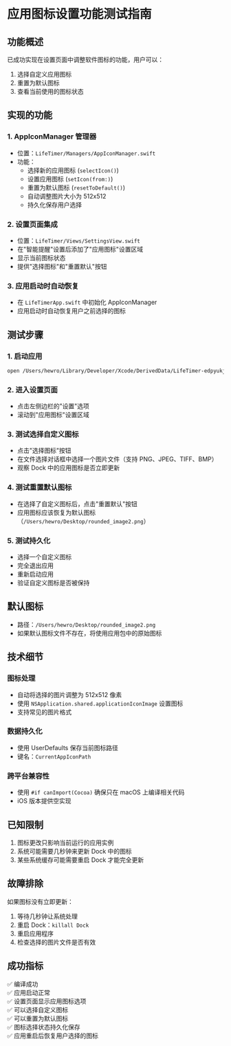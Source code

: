 # 应用图标设置功能测试指南

## 功能概述
已成功实现在设置页面中调整软件图标的功能，用户可以：
1. 选择自定义应用图标
2. 重置为默认图标
3. 查看当前使用的图标状态

## 实现的功能

### 1. AppIconManager 管理器
- 位置：`LifeTimer/Managers/AppIconManager.swift`
- 功能：
  - 选择新的应用图标 (`selectIcon()`)
  - 设置应用图标 (`setIcon(from:)`)
  - 重置为默认图标 (`resetToDefault()`)
  - 自动调整图片大小为 512x512
  - 持久化保存用户选择

### 2. 设置页面集成
- 位置：`LifeTimer/Views/SettingsView.swift`
- 在"智能提醒"设置后添加了"应用图标"设置区域
- 显示当前图标状态
- 提供"选择图标"和"重置默认"按钮

### 3. 应用启动时自动恢复
- 在 `LifeTimerApp.swift` 中初始化 AppIconManager
- 应用启动时自动恢复用户之前选择的图标

## 测试步骤

### 1. 启动应用
```bash
open /Users/hewro/Library/Developer/Xcode/DerivedData/LifeTimer-edpyukjptcjkqadxkohdyrvnnpkl/Build/Products/Debug/LifeTimer.app
```

### 2. 进入设置页面
- 点击左侧边栏的"设置"选项
- 滚动到"应用图标"设置区域

### 3. 测试选择自定义图标
- 点击"选择图标"按钮
- 在文件选择对话框中选择一个图片文件（支持 PNG、JPEG、TIFF、BMP）
- 观察 Dock 中的应用图标是否立即更新

### 4. 测试重置默认图标
- 在选择了自定义图标后，点击"重置默认"按钮
- 应用图标应该恢复为默认图标（`/Users/hewro/Desktop/rounded_image2.png`）

### 5. 测试持久化
- 选择一个自定义图标
- 完全退出应用
- 重新启动应用
- 验证自定义图标是否被保持

## 默认图标
- 路径：`/Users/hewro/Desktop/rounded_image2.png`
- 如果默认图标文件不存在，将使用应用包中的原始图标

## 技术细节

### 图标处理
- 自动将选择的图片调整为 512x512 像素
- 使用 `NSApplication.shared.applicationIconImage` 设置图标
- 支持常见的图片格式

### 数据持久化
- 使用 UserDefaults 保存当前图标路径
- 键名：`CurrentAppIconPath`

### 跨平台兼容性
- 使用 `#if canImport(Cocoa)` 确保只在 macOS 上编译相关代码
- iOS 版本提供空实现

## 已知限制
1. 图标更改只影响当前运行的应用实例
2. 系统可能需要几秒钟来更新 Dock 中的图标
3. 某些系统缓存可能需要重启 Dock 才能完全更新

## 故障排除
如果图标没有立即更新：
1. 等待几秒钟让系统处理
2. 重启 Dock：`killall Dock`
3. 重启应用程序
4. 检查选择的图片文件是否有效

## 成功指标
✅ 编译成功  
✅ 应用启动正常  
✅ 设置页面显示应用图标选项  
✅ 可以选择自定义图标  
✅ 可以重置为默认图标  
✅ 图标选择状态持久化保存  
✅ 应用重启后恢复用户选择的图标
